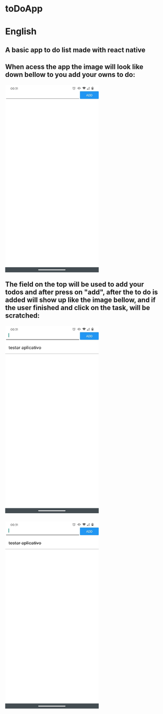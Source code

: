 # toDoApp
<h1>English</h1>
<h2>A basic app to do list made with react native<h2> 

<p>When acess the app the image will look like down bellow to you add your owns to do:</p>

<img src="/assets/Images/toDoEmpty.jpeg" alt="toDoEmpty"
	title="toDoEmpty" width="300" height="600" />

<p>The field on the top will be used to add your todos and after press on "add", after the to do is added will show up like the image bellow, 
	and if the user finished and click on the task, will be scratched:</p>
	
<img src="/assets/Images/toDoAdded.jpeg" alt="toDoAdded"
	title="toDoAdded" width="300" height="600" />
	
<img src="/assets/Images/toDoScratched.jpeg" alt="toDoScratched"
	title="toDoScratched" width="300" height="600" />
